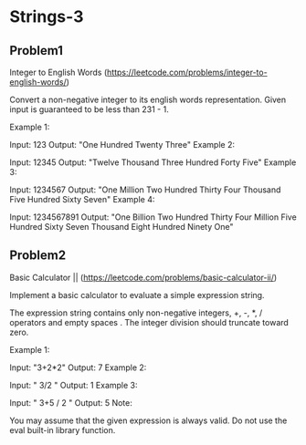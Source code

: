 # Strings-3

## Problem1 
 Integer to English Words (https://leetcode.com/problems/integer-to-english-words/)
 
Convert a non-negative integer to its english words representation. Given input is guaranteed to be less than 231 - 1.

Example 1:

Input: 123
Output: "One Hundred Twenty Three"
Example 2:

Input: 12345
Output: "Twelve Thousand Three Hundred Forty Five"
Example 3:

Input: 1234567
Output: "One Million Two Hundred Thirty Four Thousand Five Hundred Sixty Seven"
Example 4:

Input: 1234567891
Output: "One Billion Two Hundred Thirty Four Million Five Hundred Sixty Seven Thousand Eight Hundred Ninety One"


## Problem2 

Basic Calculator || (https://leetcode.com/problems/basic-calculator-ii/)

Implement a basic calculator to evaluate a simple expression string.

The expression string contains only non-negative integers, +, -, *, / operators and empty spaces . The integer division should truncate toward zero.

Example 1:

Input: "3+2*2"
Output: 7
Example 2:

Input: " 3/2 "
Output: 1
Example 3:

Input: " 3+5 / 2 "
Output: 5
Note:

You may assume that the given expression is always valid.
Do not use the eval built-in library function.
